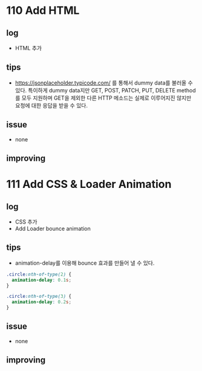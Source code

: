 # 110 Add HTML

## log

- HTML 추가

## tips

- https://jsonplaceholder.typicode.com/ 를 통해서 dummy data를 불러올 수 있다. 특이하게 dummy data지만 GET, POST, PATCH, PUT, DELETE method를 모두 지원하며 GET을 제외한 다른 HTTP 메소드는 실제로 이루어지진 않지만 요청에 대한 응답을 받을 수 있다.

## issue

- none

## improving

# 111 Add CSS & Loader Animation

## log

- CSS 추가
- Add Loader bounce animation

## tips

- animation-delay를 이용해 bounce 효과를 만들어 낼 수 있다.

```css
.circle:nth-of-type(2) {
  animation-delay: 0.1s;
}

.circle:nth-of-type(3) {
  animation-delay: 0.2s;
}
```

## issue

- none

## improving
